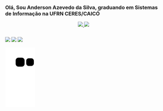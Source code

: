 ### Olá, Sou Anderson Azevedo da Silva, graduando em Sistemas de Informação na UFRN CERES/CAICÓ

<div align="center">
  <a href="https://github.com/andersonazeved">
  <img height="140em" src="https://github-readme-stats.vercel.app/api?username=andersonazeved&show_icons=true&theme=dark&include_all_commits=true&count_private=true"/>
  <img height="140em" src="https://github-readme-stats.vercel.app/api/top-langs/?username=andersonazeved&layout=compact&langs_count=7&theme=dark"/>
</div>

  
##

<div> 
  <a href="https://instagram.com/anderson.azvd" target="_blank"><img src="https://img.shields.io/badge/-Instagram-%23E4405F?style=for-the-badge&logo=instagram&logoColor=white" target="_blank"></a>
  <a href = "mailto:contatoandersonazeved@gmail.com"><img src="https://img.shields.io/badge/-Gmail-%23333?style=for-the-badge&logo=gmail&logoColor=white" target="_blank"></a>
  <a href="" target="_blank"><img src="https://img.shields.io/badge/-LinkedIn-%230077B5?style=for-the-badge&logo=linkedin&logoColor=white" target="_blank"></a> 
</div>

![Snake animation](https://github.com/andersonazeved/andersonazeved/blob/output/github-contribution-grid-snake.svg)
